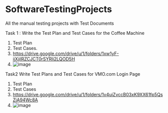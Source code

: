 # SoftwareTestingProjects
All the manual testing projects with Test Documents

Task 1 :
Write the Test Plan and Test Cases for the Coffee Machine
1. Test Plan 
2. Test Cases.
3. https://drive.google.com/drive/u/1/folders/1xw1yF-ijXjilRZCJCT0rSYRli2LQOD5H
4. ![image](https://github.com/user-attachments/assets/0b206055-d863-4fe4-ae07-acc9b5057cd8)



Task2
Write Test Plans and Test Cases for VMO.com Login Page 
1. Test Plan
2. Test Cases
3. https://drive.google.com/drive/u/1/folders/1v4uiZvccB03xK9XX61fp5QsZjA94Wc8A
4. ![image](https://github.com/user-attachments/assets/84a79adb-5d01-433a-90bf-15d6a4979daa)
